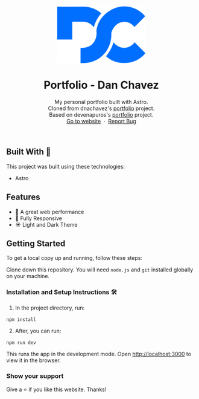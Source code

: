<h1 align="center">
  <div align="center">
    <img alt="dnachavez (Dan Chavez) logo" src="./public/favicon.svg" height="150px" width="auto"/>
  </div>
  <br/>
  Portfolio - Dan Chavez
</h1>
<p align="center">
    My personal portfolio built with Astro.
    <br />
    Cloned from dnachavez's <a href="https://github.com/dnachavez/portfolio">portfolio</a> project.
    <br />
    Based on devenapuros's <a href="https://github.com/devenapuros/portfolio">portfolio</a> project.
    <br />
    <a href="https://dnachavez.dev">Go to website</a>&nbsp;
    ·
    &nbsp;<a href="https://github.com/dnachavez/portfolio/issues">Report Bug</a>
  </p>
<br/>

## Built With 🚀

This project was built using these technologies:

* Astro

## Features

* 🚀 A great web performance
* 📱 Fully Responsive
* ☀️ Light and Dark Theme


## Getting Started

To get a local copy up and running, follow these steps:

Clone down this repository. You will need `node.js` and `git` installed globally on your machine.

### Installation and Setup Instructions 🛠

1. In the project directory, run:

 ```
 npm install
 ```

2. After, you can run:

```
npm run dev
```

This runs the app in the development mode.
Open [http://localhost:3000](http://localhost:3000) to view it in the browser.

### Show your support

Give a ⭐ if you like this website. Thanks!